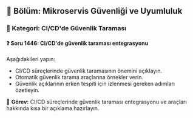 ## 📘 Bölüm: Mikroservis Güvenliği ve Uyumluluk
### 🔹 Kategori: CI/CD'de Güvenlik Taraması
#### ❓ Soru 1446: CI/CD'de güvenlik taraması entegrasyonu

Aşağıdakileri yapın:

- CI/CD süreçlerinde güvenlik taramasının önemini açıklayın.
- Otomatik güvenlik tarama araçlarına örnekler verin.
- Güvenlik açıklarının erken tespiti için izlenmesi gereken adımları özetleyin.

🔧 **Görev:** CI/CD süreçlerinde güvenlik taraması entegrasyonu ve araçları hakkında kısa bir açıklama hazırlayın.
